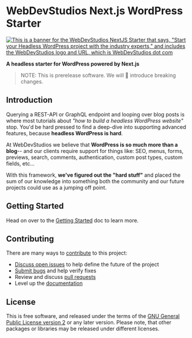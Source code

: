 # WebDevStudios Next.js WordPress Starter

[![This is a banner for the WebDevStudios NextJS Starter that says, "Start your Headless WordPress project with the industry experts," and includes the WebDevStudios logo and URL, which is WebDevStudios dot com](https://nextjs.wpengine.com/wp-content/uploads/2021/06/WDS-GitHub-Banner.png)](https://webdevstudios.com/solutions/wordpress-headless-cms/)

**A headless starter for WordPress powered by Next.js**

> NOTE: This is prerelease software. We will 💯 introduce breaking changes.

## Introduction

Querying a REST-API or GraphQL endpoint and looping over blog posts is where most tutorials about _"how to build a headless WordPress website"_ stop. You'd be hard pressed to find a deep-dive into supporting advanced features, because **headless WordPress is hard**.

At WebDevStudios we believe that **WordPress is so much more than a blog**-- and our clients require support for things like: SEO, menus, forms, previews, search, comments, authentication, custom post types, custom fields, etc...

With this framework, **we've figured out the "hard stuff"** and placed the sum of our knowledge into something both the community and our future projects could use as a jumping off point.

## Getting Started

Head on over to the [Getting Started](https://webdevstudios.github.io/nextjs-wordpress-starter/docs/index) doc to learn more.

## Contributing

There are many ways to [contribute](/CONTRIBUTING.md) to this project:

- [Discuss open issues](/issues) to help define the future of the project
- [Submit bugs](/issues) and help verify fixes
- Review and discuss [pull requests](pulls)
- Level up the [documentation](https://webdevstudios.github.io/nextjs-wordpress-starter/docs/other/docusaurus)

## License

This is free software, and released under the terms of the [GNU General Public License version 2](/LICENSE.md) or any later version. Please note, that other packages or libraries may be released under different licenses.
